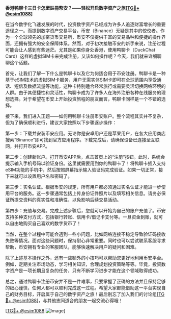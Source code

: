 **香港鸭聊卡三日卡怎麽註冊幣安？——轻松开启数字资产之旅[[TG💪+ @esim1088](https://t.me/s/esim1088)]**

在当今数字化飞速发展的时代，投资数字资产已经成为许多人追逐财富增长的重要途径之一。而提到数字资产交易平台，币安（Binance）无疑是其中的佼佼者。作为一个全球领先的加密货币交易所，币安不仅提供丰富的交易品种和便捷的操作界面，还拥有强大的安全保障体系。然而，对于初次接触币安的新手来说，注册过程可能会让人感到有些迷茫。尤其是如果你身处香港，使用鸭聊卡（DuckChat Card）这样的虚拟SIM卡来完成注册，又该如何操作呢？今天，我们就来详细聊聊这个话题。

首先，让我们了解一下什么是鸭聊卡以及它为何适合用于币安注册。鸭聊卡是一种基于eSIM技术的虚拟SIM卡服务，用户无需实体SIM卡即可在全球范围内享受通话、短信及数据流量等功能。这种卡特别适合经常旅行或需要灵活切换网络环境的人群。由于其便捷性和灵活性，鸭聊卡成为了许多人在海外注册各种在线服务的理想选择。对于希望在币安上开始投资旅程的朋友而言，鸭聊卡同样是一个不错的选择。

接下来，我们进入正题——如何用鸭聊卡注册币安账户。整个流程其实并不复杂，但为了确保顺利进行，建议大家按照以下步骤逐步操作：

第一步：下载并安装币安应用。无论你是安卓用户还是苹果用户，在各大应用商店搜索“Binance”即可找到官方应用程序。下载完成后，请确保设备已连接至互联网，并打开币安APP。

第二步：创建新账户。打开币安APP后，点击首页上的“注册”按钮。此时，系统会提示输入手机号码以验证身份。这里就需要用到你的鸭聊卡了！将鸭聊卡插入支持eSIM功能的手机中，然后按照屏幕指示输入验证码完成验证。如果一切正常，接下来就可以设置用户名和密码了。

第三步：实名认证。根据币安的规定，所有用户都必须通过实名认证才能进一步使用平台的服务。这一步骤通常包括上传身份证件照片以及填写相关信息。请务必保证所提交资料的真实性和准确性，以免影响后续交易活动。

第四步：充值与交易。完成上述步骤后，您就可以开始为自己的账户充值了。币安支持多种支付方式，包括银行转账、信用卡/借记卡支付等。一旦资金到账，就可以自由地购买自己喜欢的数字货币了！

当然，在整个过程中可能会遇到一些小问题，比如网络连接不稳定导致验证码接收失败等情况。面对这些问题时，保持耐心非常重要。同时也可以尝试联系客服寻求帮助，币安拥有专业的客服团队，能够快速解决用户的疑问和困难。

除了上述基本操作之外，还有一些额外的小技巧可以帮助您更好地利用币安平台。例如，定期关注市场动态，学习相关知识，合理规划投资策略等等。毕竟，投资数字资产是一项长期且复杂的任务，只有不断学习进步才能在这个领域取得成功。

总之，通过鸭聊卡注册币安并不是一件难事，只要掌握了正确的方法并且保持足够的细心谨慎，任何人都可以顺利完成这一过程。希望大家都能借助这一平台实现自己的财务目标，开启属于自己的数字资产之旅！最后别忘了加入我们的讨论组[[TG💪+ @esim1088](https://t.me/s/esim1088)]，与其他志同道合的朋友一起交流心得哦！

[[TG💪+ @esim1088](https://t.me/s/esim1088) ![Image](https://i.postimg.cc/4NQfJmqS/Snipaste-2025-05-13-00-14-12.png)]